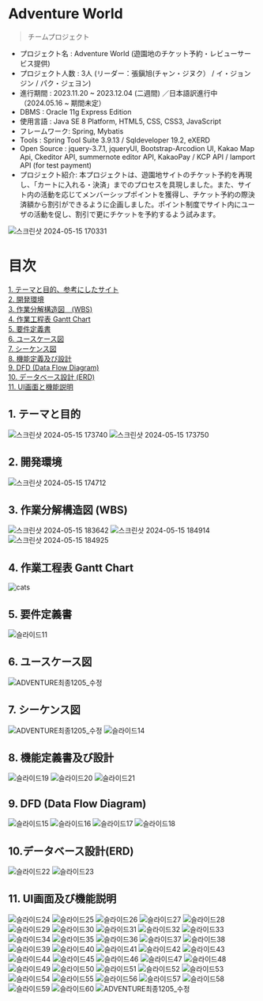 Adventure World
=================
> チームプロジェクト

- プロジェクト名 : Adventure World (遊園地のチケット予約・レビューサービス提供) <br>
- プロジェクト人数 : 3人 (リーダー：張鎭旭(チャン・ジヌク） / イ・ジョンジン / パク・ジェヨン)
- 進行期間 : 2023.11.20 ~ 2023.12.04 (二週間) ／日本語訳進行中（2024.05.16 ~ 期間未定）<br>
- DBMS : Oracle 11g Express Edition <br>
- 使用言語 : Java SE 8 Platform, HTML5, CSS, CSS3, JavaScript <br>
- フレームワーク: Spring, Mybatis
- Tools : Spring Tool Suite 3.9.13 / Sqldeveloper 19.2, eXERD
- Open Source : jquery-3.7.1, jqueryUI, Bootstrap-Arcodion UI, Kakao Map Api, Ckeditor API, summernote editor API, KakaoPay / KCP API / Iamport API (for test payment)
- プロジェクト紹介: 本プロジェクトは、遊園地サイトのチケット予約を再現し、「カートに入れる・決済」までのプロセスを具現しました。また、サイト内の活動を応じてメンバーシップポイントを獲得し、チケット予約の際決済額から割引ができるように企画しました。ポイント制度でサイト内にユーザの活動を促し、割引で更にチケットを予約するよう試みます。

![스크린샷 2024-05-15 170331](https://github.com/Joyfuler/Adventure_World_japanese/assets/137759165/59182ade-01f0-42fb-86ce-93ccf8af2c2b)

# 目次
[1. テーマと目的、参考にしたサイト](https://github.com/Joyfuler/Adventure_World_japanese/blob/japanese/README.md#1-%E3%83%86%E3%83%BC%E3%83%9E%E3%81%A8%E7%9B%AE%E7%9A%84)<br>
[2. 開発環境](https://github.com/Joyfuler/Adventure_World_japanese/blob/japanese/README.md#2-%E9%96%8B%E7%99%BA%E7%92%B0%E5%A2%83)<br>
[3. 作業分解構造図　(WBS)](https://github.com/Joyfuler/Adventure_World_japanese/blob/japanese/README.md#3-%E4%BD%9C%E6%A5%AD%E5%88%86%E8%A7%A3%E6%A7%8B%E9%80%A0%E5%9B%B3-wbs) <br>
[4. 作業工程表 Gantt Chart](https://github.com/Joyfuler/Adventure_World_japanese/blob/japanese/README.md#4-%E4%BD%9C%E6%A5%AD%E5%B7%A5%E7%A8%8B%E8%A1%A8-gantt-chart) <br>
[5. 要件定義書](https://github.com/Joyfuler/Adventure_World_japanese/blob/japanese/README.md#5-%E8%A6%81%E4%BB%B6%E5%AE%9A%E7%BE%A9%E6%9B%B8) <br>
[6. ユースケース図](https://github.com/Joyfuler/Adventure_World_japanese/blob/japanese/README.md#6-%E3%83%A6%E3%83%BC%E3%82%B9%E3%82%B1%E3%83%BC%E3%82%B9%E5%9B%B3) <br>
[7. シーケンス図](https://github.com/Joyfuler/Adventure_World_japanese/blob/japanese/README.md#7-%E3%82%B7%E3%83%BC%E3%82%B1%E3%83%B3%E3%82%B9%E5%9B%B3) <br>
[8. 機能定義及び設計](https://github.com/Joyfuler/Adventure_World_japanese/blob/japanese/README.md#8-%E6%A9%9F%E8%83%BD%E5%AE%9A%E7%BE%A9%E6%9B%B8%E5%8F%8A%E3%81%B3%E8%A8%AD%E8%A8%88) <br>
[9. DFD (Data Flow Diagram)](https://github.com/Joyfuler/Adventure_World_japanese/blob/japanese/README.md#9-dfd-data-flow-diagram) <br>
[10. データベース設計 (ERD)](https://github.com/Joyfuler/Adventure_World_japanese/blob/japanese/README.md#10%E3%83%87%E3%83%BC%E3%82%BF%E3%83%99%E3%83%BC%E3%82%B9%E8%A8%AD%E8%A8%88erd)<br>
[11. UI画面と機能説明](https://github.com/Joyfuler/Adventure_World_japanese/blob/japanese/README.md#11-ui%E7%94%BB%E9%9D%A2%E5%8F%8A%E3%81%B3%E6%A9%9F%E8%83%BD%E8%AA%AC%E6%98%8E)<br>


## 1. テーマと目的
![스크린샷 2024-05-15 173740](https://github.com/Joyfuler/Adventure_World_japanese/assets/137759165/d0354b32-2c49-4727-83d5-6dde8847cd8f)
![스크린샷 2024-05-15 173750](https://github.com/Joyfuler/Adventure_World_japanese/assets/137759165/34ebd967-a3ca-48e8-aa91-abbd988a0645)


## 2. 開発環境
![스크린샷 2024-05-15 174712](https://github.com/Joyfuler/Adventure_World_japanese/assets/137759165/6a7d1421-5278-497f-b67b-54107062bbdb)


## 3. 作業分解構造図 (WBS)
![스크린샷 2024-05-15 183642](https://github.com/Joyfuler/Adventure_World_japanese/assets/137759165/cc8c9e55-463b-4978-953c-4e8113b4a2a2)
![스크린샷 2024-05-15 184914](https://github.com/Joyfuler/Adventure_World_japanese/assets/137759165/477b93c9-bc8d-4aae-a35a-e8126e2fa765)
![스크린샷 2024-05-15 184925](https://github.com/Joyfuler/Adventure_World_japanese/assets/137759165/c57beaae-9943-431c-bd15-9d230761fb40)


## 4. 作業工程表 Gantt Chart
![cats](https://github.com/Joyfuler/Adventure_World_japanese/assets/137759165/c643ac42-1937-4b38-845f-cfd7b7575dc1)


## 5. 要件定義書
![슬라이드11](https://github.com/Joyfuler/2ndTeamProject/assets/137759165/48f44596-5db3-4be7-a861-550eeaec774a)


## 6. ユースケース図
![ADVENTURE최종1205_수정](https://github.com/Joyfuler/2ndTeamProject/assets/137759165/ff2bb500-934a-4fb4-93aa-5f55552c64f6)


## 7. シーケンス図
![ADVENTURE최종1205_수정](https://github.com/Joyfuler/2ndTeamProject/assets/137759165/33749722-d0a5-4f3c-93a3-669b1626ceca)
![슬라이드14](https://github.com/Joyfuler/2ndTeamProject/assets/137759165/8bc851c1-75da-4936-9a77-a3689a5c0b10)


## 8. 機能定義書及び設計
![슬라이드19](https://github.com/Joyfuler/2ndTeamProject/assets/137759165/d4d23d89-2b5d-4b2e-9f0c-431a7f020284)
![슬라이드20](https://github.com/Joyfuler/2ndTeamProject/assets/137759165/e554e7d5-f70a-4642-b5c1-16655a7164ae)
![슬라이드21](https://github.com/Joyfuler/2ndTeamProject/assets/137759165/2d30107d-deac-4508-ae80-7c55b94b56fc)


## 9. DFD (Data Flow Diagram)
![슬라이드15](https://github.com/Joyfuler/2ndTeamProject/assets/137759165/991b0eb2-a97c-4a95-85f6-fad8d7db96f3)
![슬라이드16](https://github.com/Joyfuler/2ndTeamProject/assets/137759165/d20a2dba-2242-4dab-ba1a-453ed767d848)
![슬라이드17](https://github.com/Joyfuler/2ndTeamProject/assets/137759165/2098a056-6ae0-4eda-9a99-7d0c99fdd0ad)
![슬라이드18](https://github.com/Joyfuler/2ndTeamProject/assets/137759165/c5034197-be8e-4a7f-b28d-e30520064eee)


## 10.データベース設計(ERD)
![슬라이드22](https://github.com/Joyfuler/2ndTeamProject/assets/137759165/9a173aec-e5cd-4aba-ac8d-b51e25551f62)
![슬라이드23](https://github.com/Joyfuler/2ndTeamProject/assets/137759165/525ef218-f3b7-4aaf-b7c9-4d600d17f472)


## 11. UI画面及び機能説明
![슬라이드24](https://github.com/Joyfuler/2ndTeamProject/assets/137759165/d17ed9fa-b494-4770-8b60-40df5a18cbac)
![슬라이드25](https://github.com/Joyfuler/2ndTeamProject/assets/137759165/8f1fe26c-a7d5-4ce6-a881-332790e55af4)
![슬라이드26](https://github.com/Joyfuler/2ndTeamProject/assets/137759165/41fece22-99b7-48c2-b3b7-fa9b60a32123)
![슬라이드27](https://github.com/Joyfuler/2ndTeamProject/assets/137759165/9fefac66-1bd2-432a-8a84-697805b144db)
![슬라이드28](https://github.com/Joyfuler/2ndTeamProject/assets/137759165/52cd7f6e-e8b0-4428-8380-fc6a3da40c39)
![슬라이드29](https://github.com/Joyfuler/2ndTeamProject/assets/137759165/78359dd4-f296-4db8-8f0a-387190965a29)
![슬라이드30](https://github.com/Joyfuler/2ndTeamProject/assets/137759165/0669a363-17b0-497b-af88-ad9362e3e422)
![슬라이드31](https://github.com/Joyfuler/2ndTeamProject/assets/137759165/fa65cc63-816f-4b1b-b49a-b11ceb49a63d)
![슬라이드32](https://github.com/Joyfuler/2ndTeamProject/assets/137759165/ec14ceb4-2e8c-471b-a4ae-b4c7d3807ff4)
![슬라이드33](https://github.com/Joyfuler/2ndTeamProject/assets/137759165/5b2e6b6b-8df2-4493-8cc6-c1ffbb10d0d2)
![슬라이드34](https://github.com/Joyfuler/2ndTeamProject/assets/137759165/7b1a5fde-e6bd-4985-8c7e-843fedace7b2)
![슬라이드35](https://github.com/Joyfuler/2ndTeamProject/assets/137759165/2718bc2c-a896-4b3e-bb1d-9b4b076ecb4c)
![슬라이드36](https://github.com/Joyfuler/2ndTeamProject/assets/137759165/b8b229f6-00bd-479d-a869-bb82140dfa2d)
![슬라이드37](https://github.com/Joyfuler/2ndTeamProject/assets/137759165/dcb1cf30-bb8a-4e81-b63f-23d57e5970e5)
![슬라이드38](https://github.com/Joyfuler/2ndTeamProject/assets/137759165/e6a88b07-5c5e-437f-8b8b-fe569c8e0121)
![슬라이드39](https://github.com/Joyfuler/2ndTeamProject/assets/137759165/7a9f1c9d-5d67-498c-83d4-48dcd0ed210a)
![슬라이드40](https://github.com/Joyfuler/2ndTeamProject/assets/137759165/2725ee1f-c0d2-40be-8163-3cc7802ba374)
![슬라이드41](https://github.com/Joyfuler/2ndTeamProject/assets/137759165/a48ab511-6918-4d18-b7d7-2c86cc917e86)
![슬라이드42](https://github.com/Joyfuler/2ndTeamProject/assets/137759165/a03a37e3-f741-4cd7-af48-2f1c180bc184)
![슬라이드43](https://github.com/Joyfuler/2ndTeamProject/assets/137759165/5b45a2e2-6e08-446e-bb3c-1048f8383562)
![슬라이드44](https://github.com/Joyfuler/2ndTeamProject/assets/137759165/6e30e832-b285-4d8a-8b70-1d21a9cfd43f)
![슬라이드45](https://github.com/Joyfuler/2ndTeamProject/assets/137759165/9f1543cb-93cb-41ef-b979-ba5bf064d687)
![슬라이드46](https://github.com/Joyfuler/2ndTeamProject/assets/137759165/c03686ac-40e2-414d-befa-9ae3d79c3ef4)
![슬라이드47](https://github.com/Joyfuler/2ndTeamProject/assets/137759165/8f8e7afe-6466-4846-84c4-9c83232500a1)
![슬라이드48](https://github.com/Joyfuler/2ndTeamProject/assets/137759165/72c4a329-bc8b-497b-90b2-806922682fc4)
![슬라이드49](https://github.com/Joyfuler/2ndTeamProject/assets/137759165/de3954eb-04ed-4246-9330-007b995055a7)
![슬라이드50](https://github.com/Joyfuler/2ndTeamProject/assets/137759165/2e3298dc-67f0-49f1-8f03-097357e75b45)
![슬라이드51](https://github.com/Joyfuler/2ndTeamProject/assets/137759165/c0f32675-72d9-4f3a-9d31-4577ac4a535c)
![슬라이드52](https://github.com/Joyfuler/2ndTeamProject/assets/137759165/446b6901-4be2-4fb5-8592-688239ab6b7f)
![슬라이드53](https://github.com/Joyfuler/2ndTeamProject/assets/137759165/6e2de826-7035-4039-83f2-4b1d6762b340)
![슬라이드54](https://github.com/Joyfuler/2ndTeamProject/assets/137759165/62a3d263-6821-438d-975f-1edf9cc92f8b)
![슬라이드55](https://github.com/Joyfuler/2ndTeamProject/assets/137759165/5985df10-46e5-4179-93a9-44063b83e802)
![슬라이드56](https://github.com/Joyfuler/2ndTeamProject/assets/137759165/b7bc6d31-5685-4ef9-a977-83b81c107e70)
![슬라이드57](https://github.com/Joyfuler/2ndTeamProject/assets/137759165/e52ff4a0-ab73-43b8-a663-ac59ecfc5b84)
![슬라이드58](https://github.com/Joyfuler/2ndTeamProject/assets/137759165/d1616cfd-94f1-4b3c-9035-f5d8b731f4b6)
![슬라이드59](https://github.com/Joyfuler/2ndTeamProject/assets/137759165/43682084-d26a-44df-98e5-807158cc213b)
![슬라이드60](https://github.com/Joyfuler/2ndTeamProject/assets/137759165/f2a2542e-a78f-4179-acb0-15fe47526681)
![ADVENTURE최종1205_수정](https://github.com/Joyfuler/2ndTeamProject/assets/137759165/c4bd22e0-8fd4-4ef2-8f65-6efcafdb9b13)

